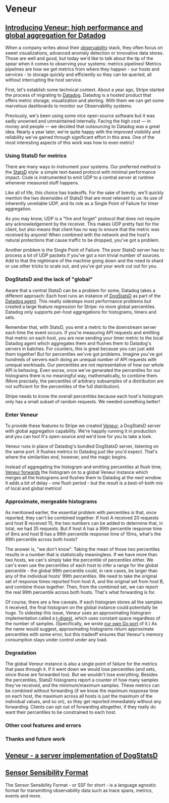 # Veneur

## [Introducing Veneur: high performance and global aggregation for Datadog](https://stripe.com/blog/introducing-veneur-high-performance-and-global-aggregation-for-datadog)

When a company writes about their [observability](https://en.wikipedia.org/wiki/Observability) stack, they often focus on sweet visualizations, advanced anomaly detection or innovative data stores.
Those are well and good, but today we'd like to talk about the tip of the spear when it comes to observing your systems: metrics pipelines!
Metrics pipelines are how we get metrics from where they happen - our hosts and services - to storage quickly and efficiently so they can be queried, all without interrupting the host service.

First, let's establish some technical context.
About a year ago, Stripe started the process of migrating to [Datadog](https://www.datadoghq.com/).
Datadog is a hosted product that offers metric storage, visualization and alerting.
With them we can get some marvelous dashboards to monitor our Observability systems:

Previously, we's been using some nice open-source software but it was sadly unowned and unmaintained internally.
Facing the high cost — in money and people — we decided that outsourcing to Datadog was a great idea.
Nearly a year later, we're quite happy with the improved visibility and reliability we've gained through significant effort in this area.
One of the most interesting aspects of this work was how to even metric!

### Using StatsD for metrics

There are many ways to instrument your systems.
Our preferred method is the [StatsD](https://github.com/statsd/statsd) style: a simple text-based protocol with minimal performance impact.
Code is instrumented to emit UDP to a central server at runtime whenever measured stuff happens.

Like all of life, this choice has tradeoffs.
For the sake of brevity, we'll quickly mention the two downsides of StatsD that are most relevant to us: its use of inherently unreliable UDP, and its role as a Single Point of Failure for timer aggregation.

As you may know, UDP is a "fire and forget" protocol that does not require any acknowledgement by the receiver.
This makes UDP pretty fast for the client, but also means that client has no way to ensure that the metric was received by anyone!
When combined with the network and the host's natural protections that cause traffic to be dropped, you've got a problem.

Another problem is the Single Point of Failure.
The poor StatsD server has to process a lot of UDP packets if you've got a non trivial number of sources.
Add to that the nightmare of the machine going down and the need to shard or use other tricks to scale out, and you've got your work cut out for you.

### DogStatsD and the lack of "global"

Aware that a central StatsD can be a problem for some, Datadog takes a different approach: Each host runs an instance of [DogStatsD](http://docs.datadoghq.com/guides/dogstatsd/) as part of the [Datadog agent](https://github.com/datadog/dd-agent).
This neatly sidesteps most performance problems but created a large feature regression for Stripe: no more global percentiles.
Datadog only supports per-host aggregations for histograms, timers and sets.

Remember that, with StatsD, you emit a metric to the downstream server each time the event occurs.
If you're measuring API requests and emitting that metric on each host, you are now sending your timer metric to the local Datadog agent which aggregates them and flushes them to Datadog's servers in batches.
For counters, this is great because you can just add them together!
But for percentiles we'vve got problems.
Imagine you've got hundreds of servers each doing an unequal number of API requests with unequal workloads.
Our percentiles are not representative of how our whole API is behaving.
Even worse, once we've generated the percentiles for our histograms there is no meaningful way, mathematically, to combine them. (More precisely, the percentiles of arbitrary subsamples of a distribution are not sufficient for the percentiles of the full distribution).

Stripe needs to know the overall percentiles because each host's histogram only has a small subset of random requests.
We needed something better!

### Enter Veneur

To provide these features to Stripe we created [Veneur](https://github.com/stripe/veneur), a DogStatsD server with global aggregation capability.
We're happily running it in production and you can too!
It's open-source and we'd love for you to take a look.

Veneur runs in place of Datadog's bundled DogStatsD server, listening on the same port.
It flushes metrics to Datadog just like you'd expect.
That's where the similarities end, however, and the magic begins.

Instead of aggregating the histogram and emitting percentiles at flush time, [Veneur forwards](https://github.com/stripe/veneur#forwarding) the histogram on to a global Veneur instance which merges all the histograms and flushes them to Datadog at the next window.
It adds a bit of delay - one flush period - but the result is a best-of-both mix of local and global metrics!

### Approximate, mergeable histograms

As mentioned earlier, the essential problem with percentiles is that, once reported, they can't be combined together.
If host A received 20 requests and host B received 15, the two numbers can be added to determine that, in total, we had 35 requests.
But if host A has a 99th percentile response time of 8ms and host B has a 99th percentile response time of 10ms, what's the 99th percentile across both hosts?

The answer is, "we don't know".
Taking the mean of those two percentiles results in a number that is statistically meaningless.
If we have more than two hosts, we can's simply take the percentile of percentiles either.
We can's even use the percentiles of each host to infer a range for the global percentile - the global 99th percentile could, in rare cases, be larger than any of the individual hosts' 99th percentiles.
We need to take the original set of response times reported from host A, and the original set from host B, and combine those together.
Then, from the combined set, we can report the real 99th percentile across both hosts.
That's what forwarding is for.

Of course, there are a few caveats.
If each histogram stores all the samples it received, the final histogram on the global instance could potentially be huge.
To sidestep this issue, Veneur uses an approximating histogram implementation called a [t-digest](https://github.com/tdunning/t-digest), which uses constant space regardless of the number of samples. (Specifically, we wrote [our own Go port](https://github.com/stripe/veneur/blob/master/tdigest/merging_digest.go) of it.)
As the name would suggest, approximating histograms return approximate percentiles with some error, but this tradeoff ensures that Veneur's memory consumption stays under control under any load.

### Degradation

The global Veneur instance is also a single point of failure for the metrics that pass through it.
If it went down we would lose percentiles (and sets, since those are forwarded too).
But we wouldn't lose everything.
Besides the percentiles, StatsD histograms report a counter of how many samples they've received, and the minimum/maximum samples.
These metrics can be combined without forwarding (if we know the maximum response time on each host, the maximum across all hosts is just the maximum of the individual values, and so on), so they get reported immediately without any forwarding.
Clients can opt out of forwarding altogether, if they really do want their percentiles to be constrained to each host.

### Other cool features and errors

### Thanks and future work

## [Veneur - a server implementation of DogStatsD](https://www.youtube.com/watch?v=dOIy6lAHtGY)

## [Sensor Sensibility Format](https://github.com/stripe/veneur/tree/master/ssf)

The Sensor Sensibility Format - or SSF for short - is a language agnostic format for transmitting observability data such as trace spans, metrics, events and more.
